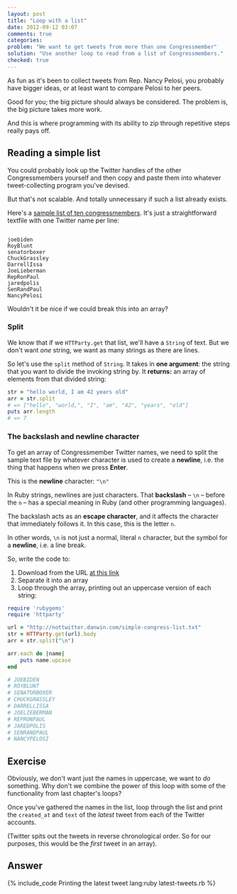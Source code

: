```yaml
---
layout: post
title: "Loop with a list"
date: 2012-09-12 03:07
comments: true
categories: 
problem: "We want to get tweets from more than one Congressmember"
solution: "Use another loop to read from a list of Congressmembers."
checked: true
---
```


As fun as it's been to collect tweets from Rep. Nancy Pelosi, you probably have bigger ideas, or at least want to compare Pelosi to her peers. 

Good for you; the big picture should always be considered. The problem is, the big picture takes more work.

And this is where programming with its ability to zip through repetitive steps really pays off.

## Reading a simple list

You could probably look up the Twitter handles of the other Congressmembers yourself and then copy and paste them into whatever tweet-collecting program you've devised.

But that's not scalable. And totally unnecessary if such a list already exists.

Here's a [sample list of ten congressmembers](http://nottwitter.danwin.com/simple-congress-list.txt). It's just a straightforward textfile with one Twitter name per line:

<code>
joebiden
RoyBlunt
senatorboxer
ChuckGrassley
DarrellIssa
JoeLieberman
RepRonPaul
jaredpolis
SenRandPaul
NancyPelosi
</code>

Wouldn't it be nice if we could break this into an array?

### Split

We know that if we `HTTParty.get` that list, we'll have a `String` of text. But we don't want *one* string, we want as many strings as there are lines.

So let's use the  `split` method of `String`. It takes in **one argument**: the string that you want to divide the invoking string by. It **returns:** an array of elements from that divided string:

``` ruby
str = "hello world, I am 42 years old"
arr = str.split
# => ["hello", "world,", "I", "am", "42", "years", "old"] 
puts arr.length
# => 7
```

### The backslash and newline character
To get an array of Congressmember Twitter names, we need to split the sample text file by whatever character is used to create a **newline**, i.e. the thing that happens when we press **Enter**.

This is the **newline** character: `"\n"`

In Ruby strings, newlines are just characters. That **backslash** &ndash; `\n` &ndash; before the `n` &ndash; has a special meaning in Ruby (and other programming languages). 

The backslash acts as an **escape character**, and it affects the character that immediately follows it. In this case, this is the letter `n`. 

In other words, `\n` is not just a normal, literal `n` character, but the symbol for a **newline**, i.e. a line break.


So, write the code to:

1. Download from the URL [at this link](http://nottwitter.danwin.com/simple-congress-list.txt)
2. Separate it into an array
3. Loop through the array, printing out an uppercase version of each string:

``` ruby
require 'rubygems'
require 'httparty'

url = "http://nottwitter.danwin.com/simple-congress-list.txt"
str = HTTParty.get(url).body
arr = str.split("\n")

arr.each do |name|
	puts name.upcase
end

# JOEBIDEN
# ROYBLUNT
# SENATORBOXER
# CHUCKGRASSLEY
# DARRELLISSA
# JOELIEBERMAN
# REPRONPAUL
# JAREDPOLIS
# SENRANDPAUL
# NANCYPELOSI
```



## Exercise


Obviously, we don't want just the names in uppercase, we want to *do* something. Why don't we combine the power of this loop with some of the functionality from last chapter's loops?

Once you've gathered the names in the list, loop through the list and print the `created_at` and `text`  of the *latest* tweet from each of the Twitter accounts.

(Twitter spits out the tweets in reverse chronological order. So for our purposes, this would be the *first* tweet in an array).




## Answer

{% include_code Printing the latest tweet lang:ruby latest-tweets.rb %}







